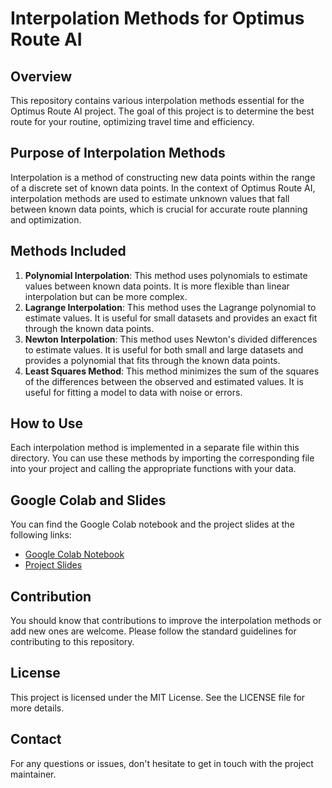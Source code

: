 # Interpolation Methods for Optimus Route AI

## Overview

This repository contains various interpolation methods essential for the Optimus Route AI project. The goal of this project is to determine the best route for your routine, optimizing travel time and efficiency.

## Purpose of Interpolation Methods

Interpolation is a method of constructing new data points within the range of a discrete set of known data points. In the context of Optimus Route AI, interpolation methods are used to estimate unknown values that fall between known data points, which is crucial for accurate route planning and optimization.

## Methods Included

1. **Polynomial Interpolation**: This method uses polynomials to estimate values between known data points. It is more flexible than linear interpolation but can be more complex.
2. **Lagrange Interpolation**: This method uses the Lagrange polynomial to estimate values. It is useful for small datasets and provides an exact fit through the known data points.
3. **Newton Interpolation**: This method uses Newton's divided differences to estimate values. It is useful for both small and large datasets and provides a polynomial that fits through the known data points.
4. **Least Squares Method**: This method minimizes the sum of the squares of the differences between the observed and estimated values. It is useful for fitting a model to data with noise or errors.

## How to Use

Each interpolation method is implemented in a separate file within this directory. You can use these methods by importing the corresponding file into your project and calling the appropriate functions with your data.

## Google Colab and Slides

You can find the Google Colab notebook and the project slides at the following links:
- [Google Colab Notebook](https://colab.research.google.com/drive/1I65Qa26y-hYd8j3Ws_AOvMtXXrduCtD1?usp=sharing)
- [Project Slides](https://www.canva.com/design/DAGfaZmZv6Y/KKu9mUMibHx_4HicDF9Y7w/edit)

## Contribution

You should know that contributions to improve the interpolation methods or add new ones are welcome. Please follow the standard guidelines for contributing to this repository.

## License

This project is licensed under the MIT License. See the LICENSE file for more details.

## Contact

For any questions or issues, don't hesitate to get in touch with the project maintainer.

